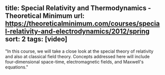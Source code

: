 title: Special Relativity and Thermodynamics - Theoretical Minimum
url: https://theoreticalminimum.com/courses/special-relativity-and-electrodynamics/2012/spring
sort: 2
tags: [video]
---
"In this course, we will take a close look at the special theory of relativity and also at classical field theory. Concepts addressed here will include four-dimensional space-time, electromagnetic fields, and Maxwell's equations."

